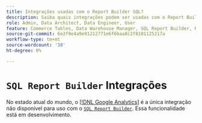 ```yaml
---
title: Integrações usadas com o Report Builder SQL?
description: Saiba quais integrações podem ser usadas com o Report Builder SQL.
role: Admin, Data Architect, Data Engineer, User
feature: Commerce Tables, Data Warehouse Manager, SQL Report Builder, Reports
source-git-commit: 6e2f9e4a9e91212771e6f6baa8c2f8101125217a
workflow-type: tm+mt
source-wordcount: '38'
ht-degree: 0%

---
```


# `SQL Report Builder` Integrações

No estado atual do mundo, o [[!DNL Google Analytics]](../importing-data/integrations/google-analytics.md) é a única integração não disponível para uso com o [`SQL Report Builder`](../dev-reports/sql-rpt-bldr.md). Essa funcionalidade está em desenvolvimento.
